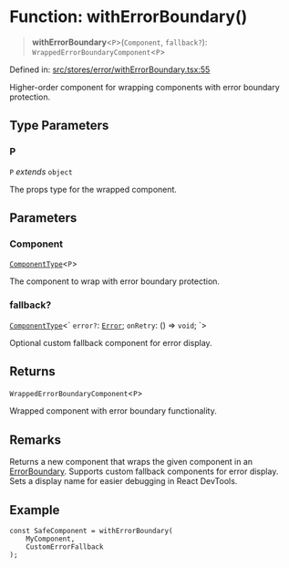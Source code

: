 # Function: withErrorBoundary()

> **withErrorBoundary**\<`P`\>(`Component`, `fallback?`): `WrappedErrorBoundaryComponent`\<`P`\>

Defined in: [src/stores/error/withErrorBoundary.tsx:55](https://github.com/Nick2bad4u/Uptime-Watcher/blob/main/src/stores/error/withErrorBoundary.tsx#L55)

Higher-order component for wrapping components with error boundary
protection.

## Type Parameters

### P

`P` *extends* `object`

The props type for the wrapped component.

## Parameters

### Component

[`ComponentType`](https://github.com/DefinitelyTyped/DefinitelyTyped/blob/80449050d0e5e84f44ffa3fd3dc5651e4747e589/types/react/index.d.ts#L123)\<`P`\>

The component to wrap with error boundary protection.

### fallback?

[`ComponentType`](https://github.com/DefinitelyTyped/DefinitelyTyped/blob/80449050d0e5e84f44ffa3fd3dc5651e4747e589/types/react/index.d.ts#L123)\<\` `error?`: [`Error`](https://developer.mozilla.org/docs/Web/JavaScript/Reference/Global_Objects/Error); `onRetry`: () => `void`; \`\>

Optional custom fallback component for error display.

## Returns

`WrappedErrorBoundaryComponent`\<`P`\>

Wrapped component with error boundary functionality.

## Remarks

Returns a new component that wraps the given component in an
[ErrorBoundary](../../ErrorBoundary/classes/ErrorBoundary.md). Supports custom fallback components for error display.
Sets a display name for easier debugging in React DevTools.

## Example

```tsx
const SafeComponent = withErrorBoundary(
    MyComponent,
    CustomErrorFallback
);
```
